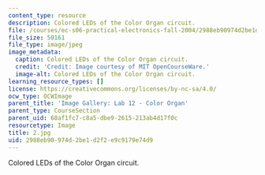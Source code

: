 ```yaml
---
content_type: resource
description: Colored LEDs of the Color Organ circuit.
file: /courses/ec-s06-practical-electronics-fall-2004/2988eb90974d2be1d2f2e9c9179e74d9_2.jpg
file_size: 50161
file_type: image/jpeg
image_metadata:
  caption: Colored LEDs of the Color Organ circuit.
  credit: 'Credit: Image courtesy of MIT OpenCourseWare.'
  image-alt: Colored LEDs of the Color Organ circuit.
learning_resource_types: []
license: https://creativecommons.org/licenses/by-nc-sa/4.0/
ocw_type: OCWImage
parent_title: 'Image Gallery: Lab 12 - Color Organ'
parent_type: CourseSection
parent_uid: 68af1fc7-c8a5-dbe9-2615-213ab4d17f0c
resourcetype: Image
title: 2.jpg
uid: 2988eb90-974d-2be1-d2f2-e9c9179e74d9
---
```

Colored LEDs of the Color Organ circuit.